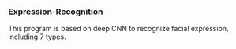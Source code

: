 ### Expression-Recognition

This program is based on deep CNN to recognize facial expression, including 7 types.